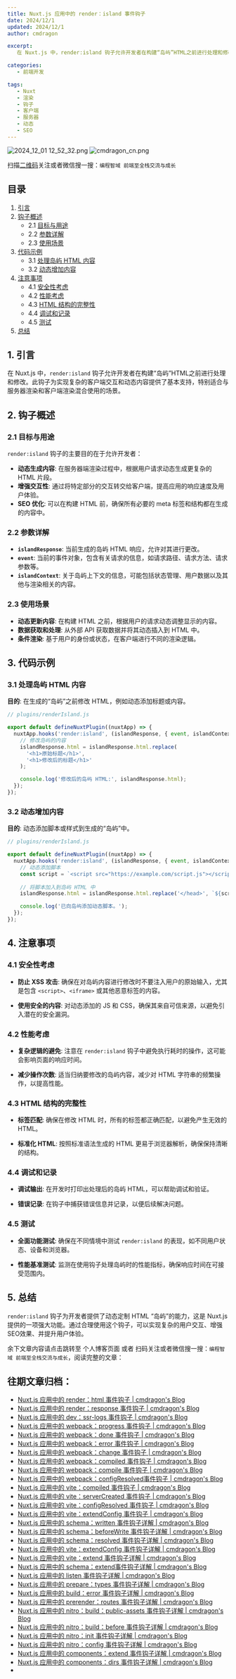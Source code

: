 ```yaml
---
title: Nuxt.js 应用中的 render：island 事件钩子
date: 2024/12/1
updated: 2024/12/1
author: cmdragon

excerpt:
   在 Nuxt.js 中，render:island 钩子允许开发者在构建“岛屿”HTML之前进行处理和修改。此钩子为实现复杂的客户端交互和动态内容提供了基本支持，特别适合与服务器渲染和客户端渲染混合使用的场景。

categories:
   - 前端开发

tags:
   - Nuxt
   - 渲染
   - 钩子
   - 客户端
   - 服务器
   - 动态
   - SEO
---
```


<img src="https://static.amd794.com/blog/images/2024_12_01 12_52_32.png@blog" title="2024_12_01 12_52_32.png" alt="2024_12_01 12_52_32.png"/>

<img src="https://static.amd794.com/blog/images/cmdragon_cn.png" title="cmdragon_cn.png" alt="cmdragon_cn.png"/>


扫描[二维码](https://static.amd794.com/blog/images/cmdragon_cn.png)关注或者微信搜一搜：`编程智域 前端至全栈交流与成长`



## 目录
1. [引言](#1-引言)
2. [钩子概述](#2-钩子概述)
   - 2.1 [目标与用途](#21-目标与用途)
   - 2.2 [参数详解](#22-参数详解)
   - 2.3 [使用场景](#23-使用场景)
3. [代码示例](#3-代码示例)
   - 3.1 [处理岛屿 HTML 内容](#31-处理岛屿-html-内容)
   - 3.2 [动态增加内容](#32-动态增加内容)
4. [注意事项](#4-注意事项)
   - 4.1 [安全性考虑](#41-安全性考虑)
   - 4.2 [性能考虑](#42-性能考虑)
   - 4.3 [HTML 结构的完整性](#43-html-结构的完整性)
   - 4.4 [调试和记录](#44-调试和记录)
   - 4.5 [测试](#45-测试)
5. [总结](#5-总结)

## 1. 引言

在 Nuxt.js 中，`render:island` 钩子允许开发者在构建“岛屿”HTML之前进行处理和修改。此钩子为实现复杂的客户端交互和动态内容提供了基本支持，特别适合与服务器渲染和客户端渲染混合使用的场景。

## 2. 钩子概述

### 2.1 目标与用途

`render:island` 钩子的主要目的在于允许开发者：

- **动态生成内容**: 在服务器端渲染过程中，根据用户请求动态生成更复杂的 HTML 片段。
- **增强交互性**: 通过将特定部分的交互转交给客户端，提高应用的响应速度及用户体验。
- **SEO 优化**: 可以在构建 HTML 前，确保所有必要的 meta 标签和结构都在生成的内容中。

### 2.2 参数详解

- **`islandResponse`**: 当前生成的岛屿 HTML 响应，允许对其进行更改。
- **`event`**: 当前的事件对象，包含有关请求的信息，如请求路径、请求方法、请求参数等。
- **`islandContext`**: 关于岛屿上下文的信息，可能包括状态管理、用户数据以及其他与渲染相关的内容。

### 2.3 使用场景

- **动态更新内容**: 在构建 HTML 之前，根据用户的请求动态调整显示的内容。
- **数据获取和处理**: 从外部 API 获取数据并将其动态插入到 HTML 中。
- **条件渲染**: 基于用户的身份或状态，在客户端进行不同的渲染逻辑。

## 3. 代码示例

### 3.1 处理岛屿 HTML 内容

**目的**: 在生成的“岛屿”之前修改 HTML，例如动态添加标题或内容。

```javascript
// plugins/renderIsland.js

export default defineNuxtPlugin((nuxtApp) => {
  nuxtApp.hooks('render:island', (islandResponse, { event, islandContext }) => {
    // 修改岛屿的内容
    islandResponse.html = islandResponse.html.replace(
      '<h1>原始标题</h1>',
      '<h1>修改后的标题</h1>'
    );

    console.log('修改后的岛屿 HTML:', islandResponse.html);
  });
});
```

### 3.2 动态增加内容

**目的**: 动态添加脚本或样式到生成的“岛屿”中。

```javascript
// plugins/renderIsland.js

export default defineNuxtPlugin((nuxtApp) => {
  nuxtApp.hooks('render:island', (islandResponse, { event, islandContext }) => {
    // 动态添加脚本
    const script = `<script src="https://example.com/script.js"></script>`;
    
    // 将脚本加入到岛屿 HTML 中
    islandResponse.html = islandResponse.html.replace('</head>', `${script}</head>`);

    console.log('已向岛屿添加动态脚本。');
  });
});
```

## 4. 注意事项

### 4.1 安全性考虑

- **防止 XSS 攻击**: 确保在对岛屿内容进行修改时不要注入用户的原始输入，尤其是包含 `<script>`、`<iframe>` 或其他恶意标签的内容。
  
- **使用安全的内容**: 对动态添加的 JS 和 CSS，确保其来自可信来源，以避免引入潜在的安全漏洞。

### 4.2 性能考虑

- **复杂逻辑的避免**: 注意在 `render:island` 钩子中避免执行耗时的操作，这可能会影响页面的响应时间。

- **减少操作次数**: 适当归纳要修改的岛屿内容，减少对 HTML 字符串的频繁操作，以提高性能。

### 4.3 HTML 结构的完整性

- **标签匹配**: 确保在修改 HTML 时，所有的标签都正确匹配，以避免产生无效的 HTML。

- **标准化 HTML**: 按照标准语法生成的 HTML 更易于浏览器解析，确保保持清晰的结构。

### 4.4 调试和记录

- **调试输出**: 在开发时打印出处理后的岛屿 HTML，可以帮助调试和验证。

- **错误记录**: 在钩子中捕获错误信息并记录，以便后续解决问题。

### 4.5 测试

- **全面功能测试**: 确保在不同情境中测试 `render:island` 的表现，如不同用户状态、设备和浏览器。

- **性能基准测试**: 监测在使用钩子处理岛屿时的性能指标，确保响应时间在可接受范围内。

## 5. 总结

`render:island` 钩子为开发者提供了动态定制 HTML “岛屿”的能力，这是 Nuxt.js 提供的一项强大功能。通过合理使用这个钩子，可以实现复杂的用户交互、增强SEO效果、并提升用户体验。

余下文章内容请点击跳转至 个人博客页面 或者 扫码关注或者微信搜一搜：`编程智域 前端至全栈交流与成长`，阅读完整的文章：

## 往期文章归档：

- [Nuxt.js 应用中的 render：html 事件钩子 | cmdragon's Blog](https://blog.cmdragon.cn/posts/0f91c080fd2c/)
- [Nuxt.js 应用中的 render：response 事件钩子 | cmdragon's Blog](https://blog.cmdragon.cn/posts/3ce5250cec36/)
- [Nuxt.js 应用中的 dev：ssr-logs 事件钩子 | cmdragon's Blog](https://blog.cmdragon.cn/posts/1b63f35eebe8/)
- [Nuxt.js 应用中的 webpack：progress 事件钩子 | cmdragon's Blog](https://blog.cmdragon.cn/posts/533d23bcbe61/)
- [Nuxt.js 应用中的 webpack：done 事件钩子 | cmdragon's Blog](https://blog.cmdragon.cn/posts/3e8fa49cbd4b/)
- [Nuxt.js 应用中的 webpack：error 事件钩子 | cmdragon's Blog](https://blog.cmdragon.cn/posts/0fb47ad58e14/)
- [Nuxt.js 应用中的 webpack：change 事件钩子 | cmdragon's Blog](https://blog.cmdragon.cn/posts/43a57e843f48/)
- [Nuxt.js 应用中的 webpack：compiled 事件钩子 | cmdragon's Blog](https://blog.cmdragon.cn/posts/0b6ec5ce3d59/)
- [Nuxt.js 应用中的 webpack：compile 事件钩子 | cmdragon's Blog](https://blog.cmdragon.cn/posts/7336c7f0809e/)
- [Nuxt.js 应用中的 webpack：configResolved事件钩子 | cmdragon's Blog](https://blog.cmdragon.cn/posts/afe62aeeaf6f/)
- [Nuxt.js 应用中的 vite：compiled 事件钩子 | cmdragon's Blog](https://blog.cmdragon.cn/posts/973541933f38/)
- [Nuxt.js 应用中的 vite：serverCreated 事件钩子 | cmdragon's Blog](https://blog.cmdragon.cn/posts/ab7710befd8e/)
- [Nuxt.js 应用中的 vite：configResolved 事件钩子 | cmdragon's Blog](https://blog.cmdragon.cn/posts/1266785cead8/)
- [Nuxt.js 应用中的 vite：extendConfig 事件钩子 | cmdragon's Blog](https://blog.cmdragon.cn/posts/e1ea2c9a1566/)
- [Nuxt.js 应用中的 schema：written 事件钩子详解 | cmdragon's Blog](https://blog.cmdragon.cn/posts/11121d82a55c/)
- [Nuxt.js 应用中的 schema：beforeWrite 事件钩子详解 | cmdragon's Blog](https://blog.cmdragon.cn/posts/14f648e6cb9f/)
- [Nuxt.js 应用中的 schema：resolved 事件钩子详解 | cmdragon's Blog](https://blog.cmdragon.cn/posts/c343331f3f06/)
- [Nuxt.js 应用中的 vite：extendConfig 事件钩子详解 | cmdragon's Blog](https://blog.cmdragon.cn/posts/5ea147f7e6ee/)
- [Nuxt.js 应用中的 vite：extend 事件钩子详解 | cmdragon's Blog](https://blog.cmdragon.cn/posts/76f8905ddea2/)
- [Nuxt.js 应用中的 schema：extend事件钩子详解 | cmdragon's Blog](https://blog.cmdragon.cn/posts/271e7f413d3a/)
- [Nuxt.js 应用中的 listen 事件钩子详解 | cmdragon's Blog](https://blog.cmdragon.cn/posts/bfdfe1fbb4cc/)
- [Nuxt.js 应用中的 prepare：types 事件钩子详解 | cmdragon's Blog](https://blog.cmdragon.cn/posts/a893a1ffa34a/)
- [Nuxt.js 应用中的 build：error 事件钩子详解 | cmdragon's Blog](https://blog.cmdragon.cn/posts/6ea046edf756/)
- [Nuxt.js 应用中的 prerender：routes 事件钩子详解 | cmdragon's Blog](https://blog.cmdragon.cn/posts/925363b7ba91/)
- [Nuxt.js 应用中的 nitro：build：public-assets 事件钩子详解 | cmdragon's Blog](https://blog.cmdragon.cn/posts/e3ab63fec9ce/)
- [Nuxt.js 应用中的 nitro：build：before 事件钩子详解 | cmdragon's Blog](https://blog.cmdragon.cn/posts/1c70713c402c/)
- [Nuxt.js 应用中的 nitro：init 事件钩子详解 | cmdragon's Blog](https://blog.cmdragon.cn/posts/8122bb43e5c6/)
- [Nuxt.js 应用中的 nitro：config 事件钩子详解 | cmdragon's Blog](https://blog.cmdragon.cn/posts/61ef115005d4/)
- [Nuxt.js 应用中的 components：extend 事件钩子详解 | cmdragon's Blog](https://blog.cmdragon.cn/posts/f1df4f41c9a9/)
- [Nuxt.js 应用中的 components：dirs 事件钩子详解 | cmdragon's Blog](https://blog.cmdragon.cn/posts/0f896139298c/)
-

